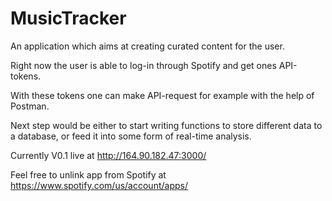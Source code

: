 # MusicTracker
An application which aims at creating curated content for the user.

Right now the user is able to log-in through Spotify and get ones API-tokens. 

With these tokens one can make API-request for example with the help of Postman.

Next step would be either to start writing functions to store different data to a database, or feed it into some form of real-time analysis.

Currently V0.1 live at http://164.90.182.47:3000/

Feel free to unlink app from Spotify at https://www.spotify.com/us/account/apps/ 
